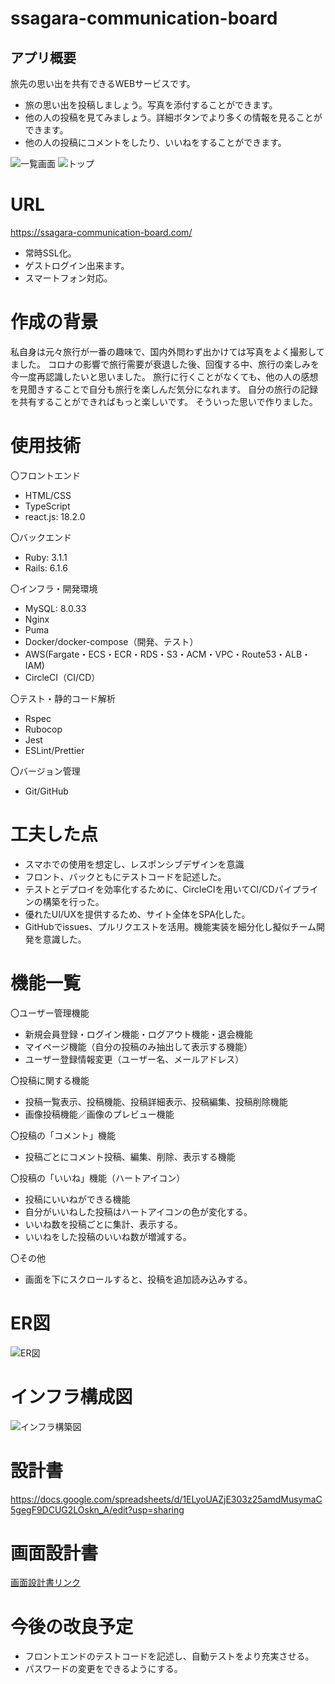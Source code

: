 # ssagara-communication-board

## アプリ概要
旅先の思い出を共有できるWEBサービスです。
* 旅の思い出を投稿しましょう。写真を添付することができます。
* 他の人の投稿を見てみましょう。詳細ボタンでより多くの情報を見ることができます。
* 他の人の投稿にコメントをしたり、いいねをすることができます。

![一覧画面](https://github.com/ssagara00/rails_app/assets/113130446/f593570b-c8be-4faf-9b95-6d9fbc7be091)
![トップ](https://github.com/ssagara00/rails_app/assets/113130446/da7c2ef3-e8a3-4063-9e66-c668932d12ee)

# URL
https://ssagara-communication-board.com/
* 常時SSL化。
* ゲストログイン出来ます。
* スマートフォン対応。

# 作成の背景
私自身は元々旅行が一番の趣味で、国内外問わず出かけては写真をよく撮影してました。
コロナの影響で旅行需要が衰退した後、回復する中、旅行の楽しみを今一度再認識したいと思いました。
旅行に行くことがなくても、他の人の感想を見聞きすることで自分も旅行を楽しんだ気分になれます。
自分の旅行の記録を共有することができればもっと楽しいです。
そういった思いで作りました。

# 使用技術
〇フロントエンド
* HTML/CSS
* TypeScript
* react.js: 18.2.0

〇バックエンド
* Ruby: 3.1.1
* Rails: 6.1.6

〇インフラ・開発環境
* MySQL: 8.0.33
* Nginx
* Puma
* Docker/docker-compose（開発、テスト）
* AWS(Fargate・ECS・ECR・RDS・S3・ACM・VPC・Route53・ALB・IAM)
* CircleCI（CI/CD）

〇テスト・静的コード解析
* Rspec
* Rubocop
* Jest
* ESLint/Prettier

〇バージョン管理
* Git/GitHub

# 工夫した点
* スマホでの使用を想定し、レスポンシブデザインを意識
* フロント、バックともにテストコードを記述した。
* テストとデプロイを効率化するために、CircleCIを用いてCI/CDパイプラインの構築を行った。
* 優れたUI/UXを提供するため、サイト全体をSPA化した。
* GitHubでissues、プルリクエストを活用。機能実装を細分化し擬似チーム開発を意識した。

# 機能一覧

〇ユーザー管理機能
* 新規会員登録・ログイン機能・ログアウト機能・退会機能
* マイページ機能（自分の投稿のみ抽出して表示する機能）
* ユーザー登録情報変更（ユーザー名、メールアドレス）

〇投稿に関する機能
* 投稿一覧表示、投稿機能、投稿詳細表示、投稿編集、投稿削除機能
* 画像投稿機能／画像のプレビュー機能

〇投稿の「コメント」機能
* 投稿ごとにコメント投稿、編集、削除、表示する機能

〇投稿の「いいね」機能（ハートアイコン）
* 投稿にいいねができる機能
* 自分がいいねした投稿はハートアイコンの色が変化する。
* いいね数を投稿ごとに集計、表示する。
* いいねをした投稿のいいね数が増減する。

〇その他
* 画面を下にスクロールすると、投稿を追加読み込みする。

# ER図
![ER図](https://github.com/ssagara00/rails_app/assets/113130446/ddb49b08-017c-47b6-aaef-18a310737e29)

# インフラ構成図
![インフラ構築図](https://github.com/ssagara00/rails_app/assets/113130446/4ea9dc70-5402-474f-91cd-85465e024819)

# 設計書
https://docs.google.com/spreadsheets/d/1ELyoUAZjE303z25amdMusymaC5gegF9DCUG2LOskn_A/edit?usp=sharing

# 画面設計書
[画面設計書リンク](
https://viewer.diagrams.net/?tags=%7B%7D&highlight=0000ff&edit=_blank&layers=1&nav=1&title=%E7%94%BB%E9%9D%A2%E8%A8%AD%E8%A8%88%E6%9B%B8.drawio#R%3Cmxfile%3E%3Cdiagram%20name%3D%22%E4%B8%80%E8%A6%A7%E7%94%BB%E9%9D%A2%22%20id%3D%22Z05wb3v8WayzDk5pqRYL%22%3E7Zpdb6M4FIZ%2FjS9bxXwYcwkkmY40qxltL1aam5ETTLAKOAJ3k%2B6vX9uYfIDb6WoDTaS2UWVebALPObbPORS4Sbn%2FUpNt%2FgdPaQGcWboH7hw4TuDM5F8lvLSCh2ErbGqWttKJ8Mj%2BoUY04zbPLKXNWUfBeSHY9lxc86qia3Gmkbrmu%2FNuGS%2FOv3VLNnQgPK5JMVT%2FYqnIWxU7wVF%2FoGyTd98MUdieKUnX2TxJk5OU704kdwHcpOZctK1yn9BCseu4tOOWr5w93FhNK%2FGeAfn3nw%2FB1%2FIhg8%2B%2F7uBTAyPo3Jmr%2FE2KZ%2FPA5mbFS0eg5s9VStVFZsCNdzkT9HFL1ursTppcarkoC3kEZTNjRZHwgtd6rJv56lfqjaj5Ez05g%2FSPGsErcaK3P1I3N0ZrQfevPjE8cJT%2BR3lJRf0iu5gBviFvXK8zxO5ox7DT8hMbosCIxPjO5nDlI17ZMIT%2FA213XNoUpj4NbLRDFLgETUYVWqiOBtUbQl0gECIQz8ACgwgBvFQKjkDog0UAIgzi5UXBp4TibG118zWmq%2Bwy4LHTI%2B8PyEOrP49FHlnIuwC7IJrrhqNNoBuR0zWQ6YPxDZoAhVdmgsBigiWIE4XX2KIDLkVjlFPFB%2FKR8LwbFQ6MImGJAdaKV7RnAyORgm0qeVjQTA1TtJncTSMjlyxN1ZXjRhqWVZtvutvcOyp%2FGmpK4nJ4VuhNM5cDqbxCvOWsEhqjH8uPBJvM7n3gy3tN5DE8HsuP6l7L7aWSt0%2BYtjEljdjRRt1czQURZKWf9B0ed4kpfO4%2B3nDthLa10x3LfbB17eytlAsPxBjgbjWNgjcmLpwEY28LCocYvcCC0RsLY%2FjqQvj25EN6IfTVLIxmQPquYr4AkW6oeYl0Q%2FKPwSIE4Vytox8O3%2Fk9fW9K%2Bt2MGS2IzTJnbd1aUrRC%2FoXCqt7SANEQq2Nz6hG5jp0cTMLVvUKwI%2BcB04BFVwjWkgvcHth%2BkGDJsKbmaon0b49rfyW4BrCWAOz2wPZXgmsAawvJDqGUr%2BOu%2F1kDuAC4Q7DfpZPQAs6WEIRjcXPesed3Od03sqLFD94wwbjK7VZcCF5akj7Be%2BianGzVxcr9RhWN71ekYev7nJJaXIDqwdXe2JhcC9TRsqyO4atZOgTY6zdUDQWpPEzVUD6T8wlm4yAEx0O%2FmTY9dyyB4tFxhom6ztLbfPKzqjOd4%2FSKgjD4cL%2Bx1cTb8sOyq8N6xzqsqVXEn14y6maPzt3EtWz2E7uJrYAv95wERIl5h4KHxb5PpxjTKT68JOzYasIYRCGIXbXVxJ6KSC6ZpEzz6gbOeqQtUaHnTwnalqLISRcrxIc3mDcIuu%2FSHw26u%2FAZaF9FRTJ%2BUmX1UO2Gtwf68PbxakDb8hwdmcq8W71FWqpXGzcIGk%2Fm0fLw%2BB9B%2BtzJv1W5i38B%3C%2Fdiagram%3E%3Cdiagram%20name%3D%22%E4%B8%80%E8%A6%A7%E7%94%BB%E9%9D%A2%EF%BC%88%E3%83%AD%E3%82%B0%E3%82%A2%E3%82%A6%E3%83%88%E7%8A%B6%E6%85%8B%EF%BC%89%22%20id%3D%22xdCdjmQl0UhfoBZA7uZS%22%3E7Vldj6M2FP01fuwoxhjMIzBJ%2BzCVqo6qPjtgglWCI%2FA0mf31vQaTBLB2tWqYRKNJosgcfwTOOb6%2BdhBJ96dfG34of1e5qJC3yk%2BIPCPPi6gP3wZ474HQC3tg18i8h%2FAFeJXfhAVXFn2TuWhHDbVSlZaHMZipuhaZHmG8adRx3KxQ1fhXD3wnZsBrxqs5%2BrfMddmjbHgKg%2F8m5K4cfhkHUV%2Bz50Nj%2ByRtyXN1vILIGpG0UUr3pf0pFZXhbuDlza%2B%2BZX%2B9q0CnNH552dHjYfNLP9jmZ7qcH6ERtb7t0F4%2F9L%2B8erN82WfV7wOBjXqrc2EGWSGSHEupxeuBZ6b2CI4BrNT7Cq4wFAtZVamqVNP1JQU1b8Bb3ah%2FxFVN0L1MD1XrK7x%2FAW5vTDRanCZK%2FoAGfNYGPC3UXujmHfrZUahV09p5EPd48UY0YOWVL4LQgtz6cXce%2BcI5FCztPyEBWVYCgXMqQpcEURASHtyXauygejGm%2FTnTa4IYQfFzV%2FBQsrKF2LdVCbmpGjkXrMicEyJjYlssqAbzJnLQmRzY6fyl5KAOOXyUpCiK0ZqiCHTBaB2iKEJJgtYRYilKbjs57ihHED2YHNHCS0FReJmT6jzYBnTJOMTGTONgHojOQeeaas9fiush7H1CsskDso0%2FLdvBA7K9dE75MIHEd2Q0H032wtnjAwWSR2DbkUF%2BErangeQR2HYliJAO%2Bl06SE12zjb%2Fj%2F%2Bl2MR4ktxhB5uuvU%2B0GJnBj61reJAZr174VlR%2FqFZqqWqo2iqt1R7oGhrEldyZCq0mfLYlP5jB9qedOUx62vJWZk%2Bl4I1eiuqzKb%2BzAhIH02QxpkOHbTdmX8NYt6nEiPnTgtmBBiii3Q60bxzN9AHm9Cw41KoWk0hiIW5VqkShHeLtZZ6bkZMWpoesdy9ds2f%2Fgvxp2TKQgu5F1R1%2FldBRwAjJQclad%2FTRBD5AaLp6oojCvaZwjS%2FX8DHNG52qGm6fy05wwVt9FK25uUZprvm2e9I7ztvZVoHNzYRd83Y5N7HvuSlALDaugbAYM5Rs0JohuGVGuw00FJ6%2F3HQ%2FN012%2BDi8u5kce3x78LWZHnzZYEVQnHxZ5%2BMTiGDsHeJIID7WO0M%2BOPIOLFkpitOuALEo%2FHLK%2FZ3i390pjuMWWJfiyBymw0qV%2BCbLueW%2B6Y7HuDjynuhYAEcC6tOb8A%2BXl78bu7qr%2F2zJ%2Bj8%3D%3C%2Fdiagram%3E%3Cdiagram%20name%3D%22%E3%83%A6%E3%83%BC%E3%82%B6%E3%83%BC%E6%83%85%E5%A0%B1%E7%AE%A1%E7%90%86%E7%94%BB%E9%9D%A2%22%20id%3D%22PzXZ8zkcWaIftvw8zqT6%22%3E3Zhdc6IwFIZ%2FTS53RwiEcAmI24vdvagXvU4lSHaROBir9tfvSQiiQr9mSttVHefkJYnkfU5OVIST1f5HzdbFL5nxErmTbI%2FwFLlu6HvwroVDIwRu0AjLWmSN5HTCXDxyK06suhUZ35x1VFKWSqzPxYWsKr5QZxqra7k775bL8vxT12zJe8J8wcq%2BeicyVTQqbVeh9RsulkX7yQ4Jmysr1na2K9kULJO7EwmnCCe1lKqJVvuEl9q71pfft%2Bt5EFd3e1eQP49b%2FyZ%2FkN%2BayWZvGXJcQs0r9b5Tu83UD6zcWr%2FsWtWhNbCW2yrjepIJwvGuEIrP12yhr%2B4gY0Ar1KqElgNhLsoykaWszVic%2B%2FoJ%2BkbV8i8%2FuULMQ4%2BQlTrRmwfo9sZ4rfj%2BguQLNjhHNpDTXK64qg8wzs7iW5o2nVu4uy43wlYrTvKCBFZkNh%2BXx5k7zyGwtr8BAR4XAXcynwdDCEISYEY%2B12pnwOrRnPb6TqcEhQTFE5RSFBFEZ1qhEQp9lAYooiievSuNjHGaLwY3xILy%2B3xEGtS9wOH3cDiDmT8WDn8AB0YUo2hqAtdwMUHktgGxfSi9Fi4k%2FGJcyACXGYoT7bkF1FIA0ZI6VXwES6LTdlTYIwUOqp7Xlaz4BRgrsVIsK2iWPNfDNAIBB3xk5ZXIMj1zvAHaolr%2BNN2mXqfcWte0JGF4XppzvICBHGaI11JUytjox%2FACY5PJdx%2F5cK8JtJ2uDS%2FdvYYjq4LbZ8KA52yjdnyjb66Wiil2b1b6ijQcbbOf55TXL73OUOnFY%2BVUMFh6Lwpt6qGYItoW4yh4Zos7n%2BftxbEW9r31ggFvvbG8pU%2FW0ee3KTF11Nf7NZogyHINIkWRCfQOJiYAKDFKQxROdRn%2BmkTcl5F4H4mk3VvDNfQVif9k6fxPDzl8UZAc0kfkDu2aERk5zzEKNQ5NxNNKGF0dEfIFiQz8Gu2IHEHA1wtsqlS%2FgEHgaUb6a32MYu%2FqqH0kNGh2f26Yayf%2FEOH0Hw%3D%3D%3C%2Fdiagram%3E%3Cdiagram%20id%3D%22HnHgd5uRhiilc48GFWVH%22%20name%3D%22%E5%85%A5%E5%8A%9B%E3%83%95%E3%82%A9%E3%83%BC%E3%83%A0%22%3E5Zhdj6IwFIZ%2FTS93YylQegno7GY%2Fkpk4ySZ7s2GhCrFSg3XU%2BfVboFU6dLKawTFm1JjTtx%2FQ5xzOaQAoXu6%2BVMkq%2F8kzyoAzynYAjYHjEM%2BV%2F7WwbwXs4FaYV0XWSvAoTItnqsSRUjdFRtfGQME5E8XKFFNeljQVhpZUFd%2Baw2acmVddJXPaE6ZpwvrqryITeasGehe1%2FpUW81xfGfqk7VkmerDayTpPMr7tSGgCUFxxLlpruYspq9lpLu28u1d6DzdW0VKcMmGxCsVe%2FHFgxp53v%2B8fo3tIPqlVnhK2URtWNyv2mkDFN2VG60VGAEXbvBB0ukrSuncrXS61XCyZbEFpquVoJeju1fuEh93LqKF8SUW1l0PUBKR47c3m9kgfY6XlHfJYc06Ux%2BeHlY9QpKG4nMHI6TOa%2BCAIAfHABIMwANHd26jNCsZiznjVzEUUZh7FUl%2BLii9op4f4GCX%2BdTlfCrNrwYxA4NR0WyN0G0P%2BAmWEUQ%2B8BCJMuibFkpf0BXIlJayYl7KZSoBU6lGNt5CpIFQdyyLL6stY3Wk6fAj%2FBJ7hIOj0PeRbHIQu5SD%2FnFwBz476mVd%2Fa52XoqO3H9vT4DefYWgH5tMAfQtsYqHtX4o2tmYdEoMwbgyZgfDHCX7HvXLwkw8U%2FIf2%2F4IfXgy3Pv4Z4Y8BcUEUgYnXFIE3Ft1BSij%2BbMapaymjDvQs6OAQ6Kr86fuUBY8%2FHhZig8YP3rfCdqTrk1MF1dEFFSmDYF1Zx8qIYj2GDHrIyRIazFJrZKcB%2FTsbyEOe6R9Ptzv%2BORTWwfO6zT0nnSZr4hAQovwU9I85t4DeNdD7Xv%2FReF%2F0yIKeNJWUaOLBLRM%2FENbE8bWJe6fmIplwQn3cj14mJXncvz1nvKMvZPP4GqHp67yLQZN%2F%3C%2Fdiagram%3E%3Cdiagram%20name%3D%22%E5%85%A5%E5%8A%9B%E3%83%95%E3%82%A9%E3%83%BC%E3%83%A0%EF%BC%88%E8%BF%94%E4%BF%A1%EF%BC%89%22%20id%3D%22SxDvgnM4ljZaUMOalrSz%22%3E5ZfRbpswFIafxpeTYgzGXBKWbprUaVoueu1iB6wZHDnOEvb0M2BIXNCqqGOrWhKh49%2FmEP7Pxw4AZdX5k6b78l4xLkGwYmeAPoIgwCGx51ZoeiFEqBcKLVgvwYuwFb%2B4E1dOPQrGD95Ao5Q0Yu%2BLuaprnhtPo1qrkz9sp6R%2F1z0t%2BETY5lRO1QfBTNmrJIgv%2BmcuinK4M8RJ31PRYbB7kkNJmTpdSWgDUKaVMn1UnTMuW%2B8GX75t9sV9%2BngWjWlWX%2FOHrfz%2B5UOf7O6WS8ZH0Lw2fzd10Kf%2BSeXR%2BeWe1TSDgVoda8bbJCuA1qdSGL7d07ztPdkZY7XSVNK2oA1dOq4NPz%2Fx%2F5kfD0dH7UzkquJGN%2FY6lwU5Bo3fPF2IxrHTyiua8cCOullUjJkvTtnAmXWDcWhq3AYDkoIkApsYpASs715m5U5ImSmpdHct4pBFPLb6wWj1g1%2F1JDhGFL9C85fyPpzxHgEStJb3QRp2gf0SF6TrCQ3rkvEt962tVc2fcHASlaKobTO3rnKrr1vPhV1zUtdRCcba28wy9mfBYtBI5FGDwRQbnqGGlqIW3bLUwJvrYxe1n1ZXtbnS%2B2OubnB3LIiA%2BHUD8QyBZAYBXgoBnl20kgykWRfYBSx%2B52UShP%2B5TOL3XiZj%2B7kygYsxGP67%2Fnl3bzcWCJLE7TlkusO8ZL9nlJNdPgskJ%2Fxxt2RNRKFHBEdTIuN28k8WLghngCTdgpUMHMib4zD6PnCIl%2BNgm5c3ma7v6nUQbX4D%3C%2Fdiagram%3E%3Cdiagram%20name%3D%22%E4%BC%9A%E5%93%A1%E7%99%BB%E9%8C%B2%E3%83%95%E3%82%A9%E3%83%BC%E3%83%A0%22%20id%3D%225aGVFjG3XZUNzCns6bzz%22%3E5Vhdb5swFP01fmwV28HYj0DJoi2TJlXTpL1UFJxAR3BE3Hz0188Gk8SJpQmtZFOTSJF9rjHxOZx7bQCOlrtPdbLKv4qMlwCNsh3ADwAh5o3Vrwb2LeAjvwUWdZG1EDwCj8UbN%2BDIoK9FxtfWQClEKYuVDaaiqngqLSypa7G1h81Fad91lSz4BfCYJuUl%2BqPIZN6itFuFxqe8WOTdnSFhbWSZdIPNStZ5kontCYRjgKNaCNm2lruIl5q7jpfpTxI%2FlUE6Kl7QhkEUf%2F5yd9dONulzyWEJNa%2Fk%2B06N2qk3Sflq%2BDJrlfuOwFq8VhnXk4wADrd5IfnjKkl1dKueGIXlclmqHlRNMx2vJd%2Bd8f%2BHPw8PjKonkYsll%2FVeXWdmwUaDvd3dHhX1fYPlJ2r6nXaJeYoWh5mPTKmGIasHcfiSuHgMwgiwAMQeYBgEEMQ%2BYAyEIYgZoBEI%2F5LceVGWkShF3VyLOcw87it8LWvxi59EGPFxQv5DOYZSY%2BxQQ4kwAvRBNyjTjXPuFSfSJtgmshIVP2PdQElZLCrVTRWHXOGhZrhQOScwgWWRZfo2TkVtzQeTiHqWRhBdikQcGuGhNPL6pBrY2w1zT381Lip5grcfl0tI8xlQgq6SdAoQhwLMIQEZSgLisAkGtM1VTUMlMIOETQOBoBujTGRCkQmF7NY8RdC97So0vtQUjrwr2qrbZ%2FWtRFpCqMFWSxq%2Ba23KEk7nqdN1KeXP8yFF8myJiCPxHZLhVWwHoUMiBhjpPKV0oB9Oh7PsRxzZbzAZZt9mTy%2Fr71M0W71totkmW1B25zDKBy9Avr1NQ%2ByKBcgpgcsITU1h8FhTTJWZnJckenvlBlr6Yf%2BKxcapX6%2Fj4ke00Bj%2Bawu5Dp59LBRPdJdSvSVQe7tQbRIoCILmpNSGbs5mHrxH9p5h7MiUEPn31%2FSa40x7W17zHK8V3strqnt8cdfETt5%2B4vg3%3C%2Fdiagram%3E%3Cdiagram%20name%3D%22%E3%83%AD%E3%82%B0%E3%82%A4%E3%83%B3%E3%83%95%E3%82%A9%E3%83%BC%E3%83%A0%22%20id%3D%22x4VfbEl1ExQlSLnqsn3K%22%3E7ZfRktogFIafhst2EjAQLk3WbXvRXuhMO71kEzRMSbCIVffpSwyomOx0bDfbTts448B%2FCJH%2F4xwMQHm9f6PZunqvSi4BjMo9QHcAQppM7HcrHDqBQNIJKy3KTorPwkI8cidGTt2Kkm%2BCgUYpacQ6FAvVNLwwgca0Vrtw2FLJ8KlrtuI9YVEw2Vc%2FidJUnZr6VbT6Wy5WlX9yjGkXqZkf7FayqVipdhcSmgGUa6VM16r3OZetd94X8m7%2BiB4%2BzOcfCV98hjT6ysyrbrL7W245LUHzxjzv1LCb%2BhuTW%2BeXW6s5eAO12jYlbyeJAMp2lTB8sWZFG93ZHWO1ytTS9mLbdNNxbfj%2Byv8f%2FPj45KjdiVzV3OiDvc%2FNghyDQ9jdnYkS4rTqgibx7JjbRavTzGenbMOZdYNxqG%2FcDIEUgendsQFBFrnGdOJCGfo1c5dCylxJpY%2F3Ih6XCSdW3xitvvCLCMUEMfwH4hiLRnLLNo5vdnqZtJ9WV4250LtriAA%2BXiMS8FXKEYhxHwGmAwjwWAjwkwkR%2B%2B2feyXzmeHHpNSHcp89tEfQOmhCTKHtjWr4FTsnMSlWje0W1nFu9azlIewZMXWBWpRl%2B5jBfRHm6GgpheHrJGQK%2B0zjKOkzRWMxJT9X5NpGDCh1oTR71rJXMp4ui8GkK1L%2BsByTURISwkOE4EtmXTpAiAKKfUZZDOlfh%2BGq9uGB2veyFOg%2Fd%2FyQ8A8ApL%2F7%2BPGvG%2F1aRePzkeKq1%2F31iZT%2BP23gZLzTxnbPr0nH2MW7Jpp9Bw%3D%3D%3C%2Fdiagram%3E%3Cdiagram%20name%3D%22%E4%BC%9A%E5%93%A1%E6%83%85%E5%A0%B1%E5%A4%89%E6%9B%B4%E7%94%BB%E9%9D%A2%22%20id%3D%22r2voW5foZdrf88kyo_Hp%22%3E5VfBjpswEP0aH1sFGww%2BBpJ2VanKIa26e1q52AFrAUfEKcl%2BfW0wSRyQqqglWnWJFI3f2OP4Pc9MACgpD59rus2%2FSsYLAGfsANACQEgCX38b4NgBIQw7IKsF6yDvDKzFK7fgzKJ7wfjOmaikLJTYumAqq4qnysFoXcvGnbaRhbvrlmZ8AKxTWgzRH4KpvEOj%2FhQGf%2BAiy%2FudPUw6T0n7yfYku5wy2VxAaAlQUkupOqs8JLww3PW8NEv4sM4WK3H4DtXTfLX69rL90AX7dMuS0xFqXql%2FGxp2oX%2FRYm%2F5smdVx57AWu4rxk2QGUBxkwvF11uaGm%2Bjb4zGclUWeuRp04bjteKHK%2F7%2F8OO9E6P6JnJZclUf9TobBVkNju6wOSsahhbLL9QMe%2B2ovUXZKfKZKW1Ysm4gDg2JW%2FogTgCZg2UACAJzDywxiBCIAoPMZyD2WsMHETEuEoPY%2Fzu6N6IoElnIul2LuMcCHmp8p2r5wi88BIeI4jco0FT6%2BLdcbO9mpjeB%2BRhcVuoC754xBXD7TKhAX7esAh4eSoDJiAR4KgmCkRTRmTED0cIYOgmixUAUTYpymXeZrGTFr%2BSwEC1EVulhqknkGo8NxUI3grl1lIIxs82o1G7aTZYlGH4MXJngUCZvFgxlQlPJhN9iJWOUR5t0NI%2FSiP%2FcTKlR4CqExxSC90ykcEQhAghu2deqeIBErQFBFP8vMlyVMzxSzu6rQvTuOkro9nRI7thR6Iqx5%2BPqcS98%2Fvz6GPlP2Rf7B9dNBGQKk6lQraHLlkVimxHzfo5NFu1KrCsm7779QH%2B69qOH55ej1nfxhomWvwE%3D%3C%2Fdiagram%3E%3Cdiagram%20name%3D%22%E8%A9%B3%E7%B4%B0%E7%94%BB%E9%9D%A2%22%20id%3D%22-AzJEhtHHPyheJ09MKhu%22%3E7VrbcuI4EP0aPU7KN9nyIzZmEyaX2WQu7L5MCSywNrblssUA8%2FUj2eJio8pkKgGSLQhFScdSY58%2B6m6JADvMln%2BVuEhuWExSYBnxEth9YFkussSnBFYN4EC3AWYljRvI3AIP9CdRoKHQOY1J1RrIGUs5LdrghOU5mfAWhsuSLdrDpixtf2uBZ2QPeJjgdB%2F9RmOeNCiyvC1%2BSegsWX%2Bz6frNlQyvB6snqRIcs8UOZEfADkvGeNPKliFJJXdrXmL0WJjWv5fjavbpK7StdLQMPzTGBn8yZfMIJcn565pWzv2B07niSz0rX60JLNk8j4k0YgA7WCSUk4cCT%2BTVhVCMwBKepaJniqYyR0pOlh3%2Bf3Pz5oZRoUTCMsLLlZinrNjKB6t2d7H1qOcpLNnxJnIUiJWKZhvLW6ZEQ5H1B8S5%2B8RFECAfoB6IfOD7oOe8jMopTdOQpays59oxJmg6EXjFS%2FZIdq64E0TG0wOSb3lt9qG3T79paeh3D8W%2Bp2HfBX4AAqduuCAw%2Fi%2Fsm8YJ2SeLRZL1h9nw5mb6%2Bfbu1s39oYozbfYHIAgBQpJ9sQJ8CCIP9BAIBiBCABkAQbk%2BfNHorwf7ex4SzPE9jnOWk45DFIRTOstFNyVTOU1ST0Xg7yk4o3EsLQeV8DLNZ9f1sL6zRe4VWRJiYvo0reN7IiYSYSEoGM15zR4MxFs8d2hcQADFvYaib2774i2Hlzxkubh9TGuHE1zxBankzZWMY47H9ZM%2BR34s5yqXmu4BxeV2tKWRlqmRFjyUtMynpOWAoA%2F8sNYYklqSS13IDJ4V9WYVtYlex5DUCCVFWrGP%2F8yL%2Bfdr9DWKLpOno5UNkAmQ0230%2BrW2oEwjZ22drOpzUVtM7jO1ZL%2BCluDdN%2FojtOCXq78DPLp9%2FDK0PJ2WuqpY%2B%2FUaj0n6iVWUUyb9O2acs0zjeM46bIp9RiGNZcuZ3JFdjHFFJxcJwSU%2FGNGwTbSmxLAPxHNBIoeVq9XyasTvLu8hLYfftWvWA75IAEFdZotFOnhhfbcTDtF%2BvTedEneirfdizx8bxhHrPVOjelfnjc1G9SXucMobe8zm0X%2F35j0bXs1G9JZo3SFcYNXlXd3oNZHTXgdVG%2FSCc8A8eTK2O9nYsY6YjbVS0hV4rizqeqHauSHvLJw3Jxxonlo4r31S9bsEAOWfdsNfv5SFHbx5HTExuM9NDKZ3KKdAzWquN%2F0iVcvt2gD0zBe66c2cwzhOZ0kc8xxGy77uFOyclt9BdN3IZL2S0amjK9JI6Xyk9z7FZbbF5Z08dfvnmu89CKdb83nPPW453GbhybO783HwOxDVXjTS%2FHT7WqIS3e2v8fW1nX9psKNf%3C%2Fdiagram%3E%3C%2Fmxfile%3E)

# 今後の改良予定
* フロントエンドのテストコードを記述し、自動テストをより充実させる。
* パスワードの変更をできるようにする。
